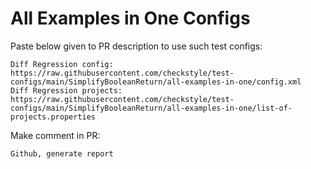 # All Examples in One Configs
Paste below given to PR description to use such test configs:
```
Diff Regression config: https://raw.githubusercontent.com/checkstyle/test-configs/main/SimplifyBooleanReturn/all-examples-in-one/config.xml
Diff Regression projects: https://raw.githubusercontent.com/checkstyle/test-configs/main/SimplifyBooleanReturn/all-examples-in-one/list-of-projects.properties
```
Make comment in PR:
```
Github, generate report
```
